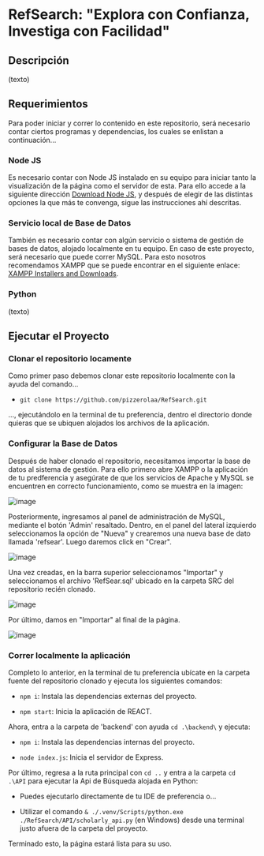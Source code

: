 # RefSearch: "Explora con Confianza, Investiga con Facilidad"

## Descripción

(texto)

## Requerimientos

Para poder iniciar y correr lo contenido en este repositorio, será necesario contar ciertos programas y dependencias, los cuales se enlistan a continuación...

### Node JS

Es necesario contar con Node JS instalado en su equipo para iniciar tanto la visualización de la página como el servidor de esta. Para ello accede a la siguiente dirección [Download Node JS](https://nodejs.org/en/download/package-manager), y después de elegir de las distintas opciones la que más te convenga, sigue las instrucciones ahí descritas.

### Servicio local de Base de Datos 

También es necesario contar con algún servicio o sistema de gestión de bases de datos, alojado localmente en tu equipo. En caso de este proyecto, será necesario que puede correr MySQL. Para esto nosotros recomendamos XAMPP que se puede encontrar en el siguiente enlace: [XAMPP Installers and Downloads](https://www.apachefriends.org/es/index.html).

### Python

(texto)

## Ejecutar el Proyecto

### Clonar el repositorio locamente

Como primer paso debemos clonar este repositorio localmente con la ayuda del comando...

- `git clone https://github.com/pizzerolaa/RefSearch.git`

..., ejecutándolo en la terminal de tu preferencia, dentro el directorio donde quieras que se ubiquen alojados los archivos de la aplicación. 

### Configurar la Base de Datos

Después de haber clonado el repositorio, necesitamos importar la base de datos al sistema de gestión. Para ello primero abre XAMPP o la aplicación de tu predferencia y asegúrate de que los servicios de Apache y MySQL se encuentren en correcto funcionamiento, como se muestra en la imagen:

![image](https://github.com/pizzerolaa/Aplicacion-MVC/assets/128638772/a82ba355-6b8a-4f82-a11c-e194d3ff97a9)

Posteriormente, ingresamos al panel de administración de MySQL, mediante el botón 'Admin' resaltado. Dentro, en el panel del lateral izquierdo seleccionamos la opción de "Nueva" y crearemos una nueva base de dato llamada 'refsear'. Luego daremos click en "Crear".

![image](https://github.com/Checo894/ArquitecturaMicroServiciosLLM/assets/128638772/7e641adb-6f01-458c-b4da-bea0714196ba)

Una vez creadas, en la barra superior seleccionamos "Importar" y seleccionamos el archivo 'RefSear.sql' ubicado en la carpeta SRC del repositorio recién clonado.

![image](https://github.com/Checo894/ArquitecturaMicroServiciosLLM/assets/128638772/d3762390-b9f5-40b7-a987-f93cb18b7228)

Por último, damos en "Importar" al final de la página.

![image](https://github.com/pizzerolaa/Aplicacion-MVC/assets/128638772/a1fc1d23-d6eb-4cd7-8a24-b64d7571ba54)

### Correr localmente la aplicación

Completo lo anterior, en la terminal de tu preferencia ubícate en la carpeta fuente del repositorio clonado y ejecuta los siguientes comandos:

- `npm i`: Instala las dependencias externas del proyecto.

- `npm start`: Inicia la aplicación de REACT.

Ahora, entra a la carpeta de 'backend' con ayuda `cd .\backend\` y ejecuta:

- `npm i`: Instala las dependencias internas del proyecto.

- `node index.js`: Inicia el servidor de Express.

Por último, regresa a la ruta principal con `cd ..` y entra a la carpeta `cd .\API` para ejecutar la Api de Búsqueda alojada en Python:

- Puedes ejecutarlo directamente de tu IDE de preferencia o...

- Utilizar el comando `& ./.venv/Scripts/python.exe ./RefSearch/API/scholarly_api.py` (en Windows) desde una terminal justo afuera de la carpeta del proyecto.

Terminado esto, la página estará lista para su uso.
